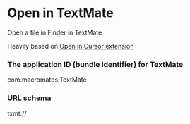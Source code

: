 # Open in TextMate

Open a file in Finder in TextMate

Heavily based on [Open in Cursor extension](../open-in-cursor)

### The application ID (bundle identifier) for TextMate

com.macromates.TextMate

### URL schema

txmt://